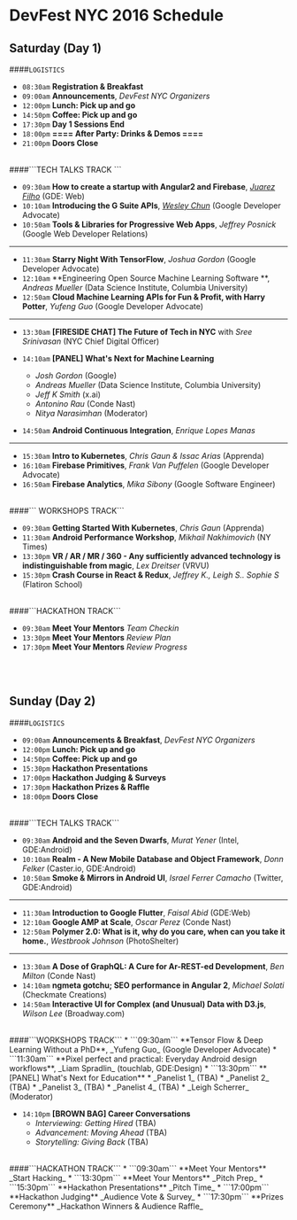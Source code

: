 # DevFest NYC 2016 Schedule

## Saturday (Day 1)

####``` LOGISTICS ```

 * ```08:30am``` **Registration & Breakfast** 
 * ```09:00am``` **Announcements**, _DevFest NYC Organizers_
 * ```12:00pm``` **Lunch: Pick up and go**
 * ```14:50pm``` **Coffee: Pick up and go**
 * ```17:30pm``` **Day 1 Sessions End**
 * ```18:00pm``` **==== After Party: Drinks & Demos ====**
 * ```21:00pm``` **Doors Close**

</br>
####```TECH TALKS TRACK ```

 * ```09:30am``` **How to create a startup with Angular2 and Firebase**, [_Juarez Filho_](images/speakers/speaker_juarez.jpg) (GDE: Web)
 * ```10:10am``` **Introducing the G Suite APIs**, [_Wesley Chun_](images/speakers/speaker_wes.jpg) (Google Developer Advocate)
 * ```10:50am``` **Tools & Libraries for Progressive Web Apps**, _Jeffrey Posnick_ (Google Web Developer Relations)

---

 * ```11:30am``` **Starry Night With TensorFlow**, _Joshua Gordon_ (Google Developer Advocate)
 * ```12:10am``` **Engineering Open Source Machine Learning Software **, _Andreas Mueller_ (Data Science Institute, Columbia University)
 * ```12:50am``` **Cloud Machine Learning APIs for Fun & Profit, with Harry Potter**, _Yufeng Guo_ (Google Developer Advocate)

---

 * ```13:30am``` **[FIRESIDE CHAT] The Future of Tech in NYC** with _Sree Srinivasan_ (NYC Chief Digital Officer)

 * ```14:10am``` **[PANEL] What's Next for Machine Learning**
    * _Josh Gordon_ (Google)
    * _Andreas Mueller_ (Data Science Institute, Columbia University)
    * _Jeff K Smith_ (x.ai)
    * _Antonino Rau_ (Conde Nast)
    * _Nitya Narasimhan_ (Moderator)

 * ```14:50am``` **Android Continuous Integration**, _Enrique Lopes Manas_

---

 * ```15:30am``` **Intro to Kubernetes**, _Chris Gaun & Issac Arias_ (Apprenda)
 * ```16:10am``` **Firebase Primitives**, _Frank Van Puffelen_ (Google Developer Advocate)
 * ```16:50am``` **Firebase Analytics**, _Mika Sibony_ (Google Software Engineer)

<br/>
####``` WORKSHOPS TRACK```

 * ```09:30am``` **Getting Started With Kubernetes**, _Chris Gaun_ (Apprenda)
 * ```11:30am``` **Android Performance Workshop**, _Mikhail Nakhimovich_ (NY Times) 
 * ```13:30pm``` **VR / AR / MR / 360 - Any sufficiently advanced technology is indistinguishable from magic**, _Lex Dreitser_ (VRVU)
 * ```15:30pm``` **Crash Course in React & Redux**, _Jeffrey K., Leigh S.. Sophie S_ (Flatiron School)


<br/>
####```HACKATHON TRACK```

 * ```09:30am``` **Meet Your Mentors** _Team Checkin_
 * ```13:30pm``` **Meet Your Mentors** _Review Plan_
 * ```17:30pm``` **Meet Your Mentors** _Review Progress_

<br/><br/>
## Sunday (Day 2)

####```LOGISTICS```

 * ```09:00am``` **Announcements & Breakfast**, _DevFest NYC Organizers_
 * ```12:00pm``` **Lunch: Pick up and go**
 * ```14:50pm``` **Coffee: Pick up and go**
 * ```15:30pm``` **Hackathon Presentations**
 * ```17:00pm``` **Hackathon Judging & Surveys**
 * ```17:30pm``` **Hackathon Prizes & Raffle**
 * ```18:00pm``` **Doors Close**

</br>
####```TECH TALKS TRACK```

 * ```09:30am``` **Android and the Seven Dwarfs**, _Murat Yener_ (Intel, GDE:Android)
 * ```10:10am``` **Realm - A New Mobile Database and Object Framework**, _Donn Felker_ (Caster.io, GDE:Android)
 * ```10:50am``` **Smoke & Mirrors in Android UI**, _Israel Ferrer Camacho_ (Twitter, GDE:Android)

---

 * ```11:30am``` **Introduction to Google Flutter**, _Faisal Abid_ (GDE:Web)
 * ```12:10am``` **Google AMP at Scale**, _Oscar Perez_ (Conde Nast)
 * ```12:50am``` **Polymer 2.0: What is it, why do you care, when can you take it home.**, _Westbrook Johnson_ (PhotoShelter)

---

 * ```13:30am``` **A Dose of GraphQL: A Cure for Ar-REST-ed Development**, _Ben Milton_ (Conde Nast)
 * ```14:10am``` **ngmeta gotchu; SEO performance in Angular 2**, _Michael Solati_ (Checkmate Creations)
 * ```14:50am``` **Interactive UI for Complex (and Unusual) Data with D3.js**, _Wilson Lee_ (Broadway.com)


<br/>
####```WORKSHOPS TRACK```
 * ```09:30am``` **Tensor Flow & Deep Learning Without a PhD**, _Yufeng Guo_ (Google Developer Advocate)
 * ```11:30am``` **Pixel perfect and practical: Everyday Android design workflows**, _Liam Spradlin_ (touchlab, GDE:Design) 
 * ```13:30pm``` **[PANEL] What's Next for Education**
    * _Panelist 1_ (TBA)
    * _Panelist 2_ (TBA)
    * _Panelist 3_ (TBA)
    * _Panelist 4_ (TBA)
    * _Leigh Scherrer_ (Moderator)

 * ```14:10pm``` **[BROWN BAG] Career Conversations**
    * _Interviewing: Getting Hired_ (TBA)
    * _Advancement: Moving Ahead_ (TBA)
    * _Storytelling: Giving Back_ (TBA)


<br/>
####```HACKATHON TRACK```
 * ```09:30am``` **Meet Your Mentors** _Start Hacking_
 * ```13:30pm``` **Meet Your Mentors** _Pitch Prep_
 * ```15:30pm``` **Hackathon Presentations** _Pitch Time_
 * ```17:00pm``` **Hackathon Judging** _Audience Vote & Survey_
 * ```17:30pm``` **Prizes Ceremony** _Hackathon Winners & Audience Raffle_
